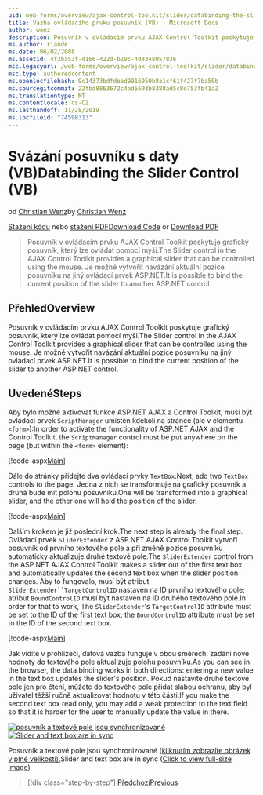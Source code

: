 ```yaml
---
uid: web-forms/overview/ajax-control-toolkit/slider/databinding-the-slider-control-vb
title: Vazba ovládacího prvku posuvník (VB) | Microsoft Docs
author: wenz
description: Posuvník v ovládacím prvku AJAX Control Toolkit poskytuje grafický posuvník, který lze ovládat pomocí myši. Je možné vytvořit vazby aktuální Positio...
ms.author: riande
ms.date: 06/02/2008
ms.assetid: 4f3ba53f-d166-422d-b29c-403348057836
msc.legacyurl: /web-forms/overview/ajax-control-toolkit/slider/databinding-the-slider-control-vb
msc.type: authoredcontent
ms.openlocfilehash: 9c14373bdfdead9916950b8a1cf61f427f7ba50b
ms.sourcegitcommit: 22fbd8863672c4ad6693b8388ad5c8e753fb41a2
ms.translationtype: MT
ms.contentlocale: cs-CZ
ms.lasthandoff: 11/28/2019
ms.locfileid: "74598313"
---
```

# <a name="databinding-the-slider-control-vb"></a><span data-ttu-id="99021-104">Svázání posuvníku s daty (VB)</span><span class="sxs-lookup"><span data-stu-id="99021-104">Databinding the Slider Control (VB)</span></span>

<span data-ttu-id="99021-105">od [Christian Wenz](https://github.com/wenz)</span><span class="sxs-lookup"><span data-stu-id="99021-105">by [Christian Wenz](https://github.com/wenz)</span></span>

<span data-ttu-id="99021-106">[Stažení kódu](https://download.microsoft.com/download/9/3/f/93f8daea-bebd-4821-833b-95205389c7d0/Slider0.vb.zip) nebo [stažení PDF](https://download.microsoft.com/download/2/d/c/2dc10e34-6983-41d4-9c08-f78f5387d32b/slider0VB.pdf)</span><span class="sxs-lookup"><span data-stu-id="99021-106">[Download Code](https://download.microsoft.com/download/9/3/f/93f8daea-bebd-4821-833b-95205389c7d0/Slider0.vb.zip) or [Download PDF](https://download.microsoft.com/download/2/d/c/2dc10e34-6983-41d4-9c08-f78f5387d32b/slider0VB.pdf)</span></span>

> <span data-ttu-id="99021-107">Posuvník v ovládacím prvku AJAX Control Toolkit poskytuje grafický posuvník, který lze ovládat pomocí myši.</span><span class="sxs-lookup"><span data-stu-id="99021-107">The Slider control in the AJAX Control Toolkit provides a graphical slider that can be controlled using the mouse.</span></span> <span data-ttu-id="99021-108">Je možné vytvořit navázání aktuální pozice posuvníku na jiný ovládací prvek ASP.NET.</span><span class="sxs-lookup"><span data-stu-id="99021-108">It is possible to bind the current position of the slider to another ASP.NET control.</span></span>

## <a name="overview"></a><span data-ttu-id="99021-109">Přehled</span><span class="sxs-lookup"><span data-stu-id="99021-109">Overview</span></span>

<span data-ttu-id="99021-110">Posuvník v ovládacím prvku AJAX Control Toolkit poskytuje grafický posuvník, který lze ovládat pomocí myši.</span><span class="sxs-lookup"><span data-stu-id="99021-110">The Slider control in the AJAX Control Toolkit provides a graphical slider that can be controlled using the mouse.</span></span> <span data-ttu-id="99021-111">Je možné vytvořit navázání aktuální pozice posuvníku na jiný ovládací prvek ASP.NET.</span><span class="sxs-lookup"><span data-stu-id="99021-111">It is possible to bind the current position of the slider to another ASP.NET control.</span></span>

## <a name="steps"></a><span data-ttu-id="99021-112">Uvedené</span><span class="sxs-lookup"><span data-stu-id="99021-112">Steps</span></span>

<span data-ttu-id="99021-113">Aby bylo možné aktivovat funkce ASP.NET AJAX a Control Toolkit, musí být ovládací prvek `ScriptManager` umístěn kdekoli na stránce (ale v elementu `<form>`):</span><span class="sxs-lookup"><span data-stu-id="99021-113">In order to activate the functionality of ASP.NET AJAX and the Control Toolkit, the `ScriptManager` control must be put anywhere on the page (but within the `<form>` element):</span></span>

[!code-aspx[Main](databinding-the-slider-control-vb/samples/sample1.aspx)]

<span data-ttu-id="99021-114">Dále do stránky přidejte dva ovládací prvky `TextBox`.</span><span class="sxs-lookup"><span data-stu-id="99021-114">Next, add two `TextBox` controls to the page.</span></span> <span data-ttu-id="99021-115">Jedna z nich se transformuje na grafický posuvník a druhá bude mít polohu posuvníku.</span><span class="sxs-lookup"><span data-stu-id="99021-115">One will be transformed into a graphical slider, and the other one will hold the position of the slider.</span></span>

[!code-aspx[Main](databinding-the-slider-control-vb/samples/sample2.aspx)]

<span data-ttu-id="99021-116">Dalším krokem je již poslední krok.</span><span class="sxs-lookup"><span data-stu-id="99021-116">The next step is already the final step.</span></span> <span data-ttu-id="99021-117">Ovládací prvek `SliderExtender` z ASP.NET AJAX Control Toolkit vytvoří posuvník od prvního textového pole a při změně pozice posuvníku automaticky aktualizuje druhé textové pole.</span><span class="sxs-lookup"><span data-stu-id="99021-117">The `SliderExtender` control from the ASP.NET AJAX Control Toolkit makes a slider out of the first text box and automatically updates the second text box when the slider position changes.</span></span> <span data-ttu-id="99021-118">Aby to fungovalo, musí být atribut `SliderExtender``TargetControlID` nastaven na ID prvního textového pole; atribut `BoundControlID` musí být nastaven na ID druhého textového pole.</span><span class="sxs-lookup"><span data-stu-id="99021-118">In order for that to work, The `SliderExtender`'s `TargetControlID` attribute must be set to the ID of the first text box; the `BoundControlID` attribute must be set to the ID of the second text box.</span></span>

[!code-aspx[Main](databinding-the-slider-control-vb/samples/sample3.aspx)]

<span data-ttu-id="99021-119">Jak vidíte v prohlížeči, datová vazba funguje v obou směrech: zadání nové hodnoty do textového pole aktualizuje polohu posuvníku.</span><span class="sxs-lookup"><span data-stu-id="99021-119">As you can see in the browser, the data binding works in both directions: entering a new value in the text box updates the slider's position.</span></span> <span data-ttu-id="99021-120">Pokud nastavíte druhé textové pole jen pro čtení, můžete do textového pole přidat slabou ochranu, aby byl uživatel těžší ručně aktualizovat hodnotu v této části.</span><span class="sxs-lookup"><span data-stu-id="99021-120">If you make the second text box read only, you may add a weak protection to the text field so that it is harder for the user to manually update the value in there.</span></span>

<span data-ttu-id="99021-121">[![posuvník a textové pole jsou synchronizované](databinding-the-slider-control-vb/_static/image2.png)](databinding-the-slider-control-vb/_static/image1.png)</span><span class="sxs-lookup"><span data-stu-id="99021-121">[![Slider and text box are in sync](databinding-the-slider-control-vb/_static/image2.png)](databinding-the-slider-control-vb/_static/image1.png)</span></span>

<span data-ttu-id="99021-122">Posuvník a textové pole jsou synchronizované ([kliknutím zobrazíte obrázek v plné velikosti).](databinding-the-slider-control-vb/_static/image3.png)</span><span class="sxs-lookup"><span data-stu-id="99021-122">Slider and text box are in sync ([Click to view full-size image](databinding-the-slider-control-vb/_static/image3.png))</span></span>

> [!div class="step-by-step"]
> [<span data-ttu-id="99021-123">Předchozí</span><span class="sxs-lookup"><span data-stu-id="99021-123">Previous</span></span>](using-the-slider-control-with-auto-postback-vb.md)
